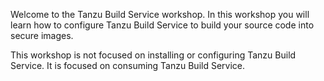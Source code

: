 Welcome to the Tanzu Build Service workshop. In this workshop you will learn how to configure Tanzu Build Service to build your source code into secure images.

This workshop is not focused on installing or configuring Tanzu Build Service. It is focused on consuming Tanzu Build Service.